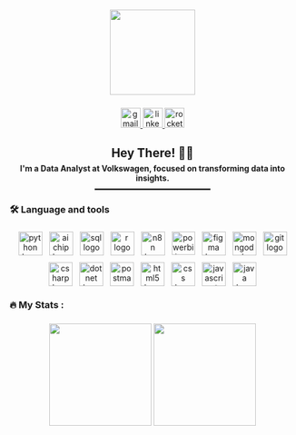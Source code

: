 ###
<div align="center">
  <img height="150" src="https://media.giphy.com/media/M9gbBd9nbDrOTu1Mqx/giphy.gif"  />
</div>

###
<div align="center">
  <a href="mailto:nicholas.birochi@gmail.com" target="_blank">
    <img src="https://img.shields.io/static/v1?message=Gmail&logo=gmail&label=&color=D14836&logoColor=white&labelColor=&style=for-the-badge" height="35" alt="gmail logo"  />
  </a>
  <a href="https://www.linkedin.com/in/nicholas-birochi/" target="_blank">
    <img src="https://img.shields.io/static/v1?message=LinkedIn&logo=linkedin&label=&color=0077B5&logoColor=white&labelColor=&style=for-the-badge" height="35" alt="linkedin logo"  />
  </a>
  <a href="https://app.rocketseat.com.br/me/nicholas-birochi-1501" target="_blank">
    <img src="https://img.shields.io/static/v1?message=Rocketseat&logo=rocketseat&label=&color=8257E5&logoColor=white&labelColor=&style=for-the-badge" height="35" alt="rocketseat logo" />
  </a>
</div>

###
<h2 align="center" style="margin-bottom: 6px;">Hey There! 👋🏻</h2>
<h4 align="center" style="margin-top: 0; margin-bottom: 10px;">
  I'm a Data Analyst at Volkswagen, focused on transforming data into insights.
</h4>
<hr style="width: 40%; margin: 0 auto; border: 0.5px solid #444;" />


###
<h3 align="left">🛠 Language and tools</h3>

###
<div align="center" style="display: flex; flex-wrap: wrap; justify-content: center; gap: 12px;">
  <img src="https://skillicons.dev/icons?i=py" height="42" alt="python logo"  />
  <img src="https://img.icons8.com/fluency-systems-regular/48/artificial-intelligence.png" height="42" alt="ai chip logo" />
  <img src="https://img.icons8.com/external-soft-fill-juicy-fish/60/external-sql-coding-and-development-soft-fill-soft-fill-juicy-fish.png" height="42" alt="sql logo" />
  <img src="https://cdn.jsdelivr.net/gh/devicons/devicon/icons/r/r-original.svg" height="42" alt="r logo" />
  <img src="https://cdn.simpleicons.org/n8n/f27ea9" height="42" alt="n8n logo" />
  <img src="https://upload.wikimedia.org/wikipedia/commons/c/cf/New_Power_BI_Logo.svg" height="41" alt="powerbi logo" />
  <img src="https://skillicons.dev/icons?i=figma" height="42" alt="figma logo" />
  <img src="https://skillicons.dev/icons?i=mongodb" height="42" alt="mongodb logo" />
  <img src="https://skillicons.dev/icons?i=git" height="42" alt="git logo" />
  <img src="https://skillicons.dev/icons?i=cs" height="42" alt="csharp logo" />
  <img src="https://skillicons.dev/icons?i=dotnet" height="42" alt="dotnet logo" />
  <img src="https://skillicons.dev/icons?i=postman" height="42" alt="postman logo" />
  <img src="https://skillicons.dev/icons?i=html" height="42" alt="html5 logo"  />
  <img src="https://skillicons.dev/icons?i=css" height="42" alt="css logo"  />
  <img src="https://skillicons.dev/icons?i=js" height="42" alt="javascript logo" />
  <img src="https://skillicons.dev/icons?i=java" height="42" alt="java logo" />
</div>

###



<h3 align="left">🔥   My Stats :</h3>

###
<p align="center">
  <img src="https://github-readme-stats.vercel.app/api?username=nicholasbirochi&show_icons=true&theme=radical" height="180"/>
  <img src="https://github-readme-stats.vercel.app/api/top-langs/?username=nicholasbirochi&layout=compact&theme=radical" height="180"/>
</p>

###

